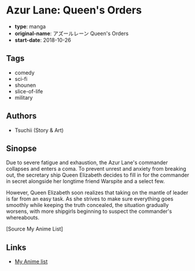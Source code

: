 # Azur Lane: Queen's Orders

-   **type**: manga
-   **original-name**: アズールレーン Queen's Orders
-   **start-date**: 2018-10-26

## Tags

-   comedy
-   sci-fi
-   shounen
-   slice-of-life
-   military

## Authors

-   Tsuchii (Story & Art)

## Sinopse

Due to severe fatigue and exhaustion, the Azur Lane's commander collapses and enters a coma. To prevent unrest and anxiety from breaking out, the secretary ship Queen Elizabeth decides to fill in for the commander in secret alongside her longtime friend Warspite and a select few.

However, Queen Elizabeth soon realizes that taking on the mantle of leader is far from an easy task. As she strives to make sure everything goes smoothly while keeping the truth concealed, the situation gradually worsens, with more shipgirls beginning to suspect the commander's whereabouts.

[Source My Anime List]

## Links

-   [My Anime list](https://myanimelist.net/manga/115616/Azur_Lane__Queens_Orders)
